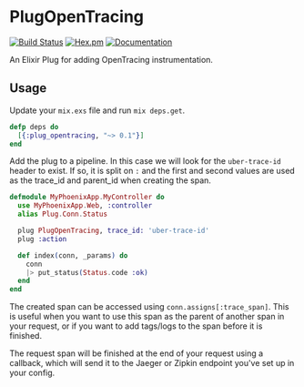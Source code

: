 # PlugOpenTracing

[![Build Status](https://travis-ci.org/nmohoric/plug_opentracing.svg?branch=master)](https://travis-ci.org/nmohoric/plug_opentracing)
[![Hex.pm](https://img.shields.io/hexpm/v/plug_opentracing.svg)](https://hex.pm/packages/plug_opentracing)
[![Documentation](https://img.shields.io/badge/Documentation-online-c800c8.svg)](http://hexdocs.pm/plug_opentracing)

An Elixir Plug for adding OpenTracing instrumentation.

## Usage

Update your `mix.exs` file and run `mix deps.get`.
```elixir
defp deps do
  [{:plug_opentracing, "~> 0.1"}]
end
```

Add the plug to a pipeline. In this case we will look for the
`uber-trace-id` header to exist. If so, it is split on `:` and
the first and second values are used as the trace_id and parent_id
when creating the span.

```elixir
defmodule MyPhoenixApp.MyController do
  use MyPhoenixApp.Web, :controller
  alias Plug.Conn.Status

  plug PlugOpenTracing, trace_id: 'uber-trace-id'
  plug :action

  def index(conn, _params) do
    conn
    |> put_status(Status.code :ok)
  end
end

```
The created span can be accessed using `conn.assigns[:trace_span]`. This is useful
when you want to use this span as the parent of another span in your request, or
if you want to add tags/logs to the span before it is finished.

The request span will be finished at the end of your request using a callback,
which will send it to the Jaeger or Zipkin endpoint you've set up in your config.
